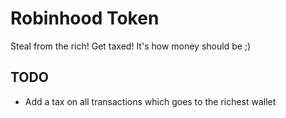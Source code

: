 # Robinhood Token
Steal from the rich!
Get taxed!
It's how money should be ;)

## TODO
* Add a tax on all transactions which goes to the richest wallet

